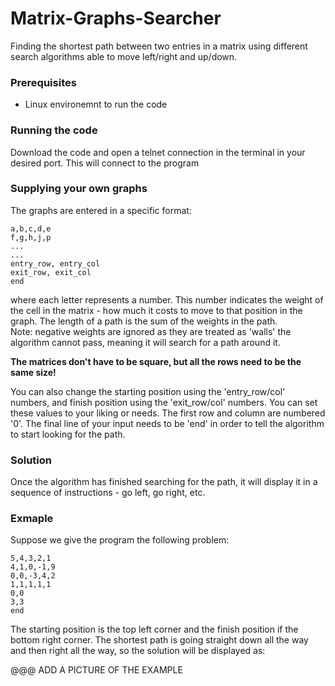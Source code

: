 # Matrix-Graphs-Searcher
Finding the shortest path between two entries in a matrix using different search algorithms able to move left/right and up/down.

### Prerequisites
* Linux environemnt to run the code

### Running the code
Download the code and open a telnet connection in the terminal in your desired port. This will connect to the program

### Supplying your own graphs
The graphs are entered in a specific format:

```
a,b,c,d,e
f,g,h,j,p
...
...
entry_row, entry_col
exit_row, exit_col
end
```
where each letter represents a number. This number indicates the weight of the cell in the matrix - how much it costs to move to that position in the graph. The length of a path is the sum of the weights in the path. <br/>
Note: negative weights are ignored as they are treated as 'walls' the algorithm cannot pass, meaning it will search for a path around it.

**The matrices don't have to be square, but all the rows need to be the same size!**

You can also change the starting position using the 'entry_row/col' numbers, and finish position using the 'exit_row/col' numbers.
You can set these values to your liking or needs. The first row and column are numbered '0'.
The final line of your input needs to be 'end' in order to tell the algorithm to start looking for the path.

### Solution
Once the algorithm has finished searching for the path, it will display it in a sequence of instructions - go left, go right, etc.

### Exmaple
Suppose we give the program the following problem:
```
5,4,3,2,1
4,1,0,-1,9
0,0,-3,4,2
1,1,1,1,1
0,0
3,3
end
```
The starting position is the top left corner and the finish position if the bottom right corner.
The shortest path is going straight down all the way and then right all the way, so the solution will be displayed as:

@@@ ADD A PICTURE OF THE EXAMPLE
